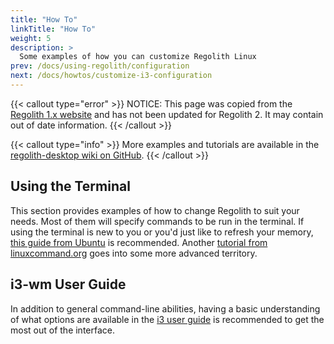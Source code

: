 ```yaml
---
title: "How To"
linkTitle: "How To"
weight: 5
description: >
  Some examples of how you can customize Regolith Linux
prev: /docs/using-regolith/configuration
next: /docs/howtos/customize-i3-configuration
---
```


{{< callout type="error" >}}
NOTICE: This page was copied from the [Regolith 1.x website](https://regolith-linux.org) and has not been updated for Regolith 2.  It may contain out of date information.
{{< /callout >}}

{{< callout type="info" >}}
More examples and tutorials are available in the [regolith-desktop wiki on GitHub](https://github.com/search?q=org%3Aregolith-linux&type=Wikis&in:HowTo).
{{< /callout >}}

## Using the Terminal

This section provides examples of how to change Regolith to suit your needs. Most of them will specify commands to be run in the terminal. If using the terminal is new to you or you'd just like to refresh your memory, [this guide from Ubuntu](https://tutorials.ubuntu.com/tutorial/command-line-for-beginners#0) is recommended. Another [tutorial from linuxcommand.org](http://linuxcommand.org/lc3_learning_the_shell.php) goes into some more advanced territory.

## i3-wm User Guide

In addition to general command-line abilities, having a basic understanding of what options are available in the [i3 user guide](https://i3wm.org/docs/userguide.html) is recommended to get the most out of the interface.
